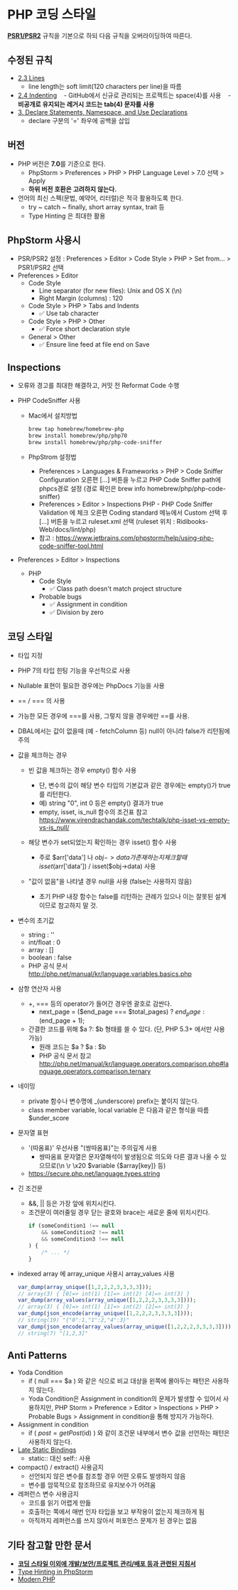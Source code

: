 # PHP 코딩 스타일

**[PSR1/PSR2](http://www.php-fig.org/)** 규칙을 기본으로 하되 다음 규칙을 오버라이딩하여 따른다.

## 수정된 규칙
  - [2.3 Lines](https://github.com/php-fig/fig-standards/blob/master/proposed/extended-coding-style-guide.md#23-lines)
    - line length는 soft limit(120 characters per line)을 따름
  
  - [2.4 Indenting](https://github.com/php-fig/fig-standards/blob/master/proposed/extended-coding-style-guide.md#24-indenting)
    - GitHub에서 신규로 관리되는 프로젝트는 space(4)를 사용
    - __비공개로 유지되는 레거시 코드는 tab(4) 문자를 사용__
  
  - [3. Declare Statements, Namespace, and Use Declarations](https://github.com/php-fig/fig-standards/blob/master/proposed/extended-coding-style-guide.md#3-declare-statements-namespace-and-use-declarations)
    - declare 구분의 '=' 좌우에 공백을 삽입


## 버전
- PHP 버전은 **7.0**를 기준으로 한다.
    - PhpStorm > Preferences > PHP > PHP Language Level > 7.0 선택 > Apply
    - __하위 버전 호환은 고려하지 않는다.__
- 언어의 최신 스펙(문법, 예약어, 리터럴)은 적극 활용하도록 한다.
    - try ~ catch ~ finally, short array syntax, trait 등
    - Type Hinting 은 최대한 활용


## PhpStorm 사용시
- PSR/PSR2 설정 : Preferences > Editor > Code Style > PHP > Set from… > PSR1/PSR2 선택
- Preferences > Editor
  - Code Style
    - Line separator (for new files): Unix and OS X (\n)
    - Right Margin (columns) : 120
  - Code Style > PHP > Tabs and Indents
    - ✅ Use tab character
  - Code Style > PHP > Other
    - ✅ Force short declaration style
  - General > Other
    - ✅ Ensure line feed at file end on Save
    
## Inspections
- 오류와 경고를 최대한 해결하고, 커밋 전 Reformat Code 수행
- PHP CodeSniffer 사용
  - Mac에서 설치방법
  
    ```bash
    brew tap homebrew/homebrew-php
    brew install homebrew/php/php70
    brew install homebrew/php/php-code-sniffer
    ```
    
  - PhpStrom 설정법
    - Preferences > Languages & Frameworks > PHP > Code Sniffer
      Configuration 오른편 [...] 버튼을 누르고 PHP Code Sniffer path에 phpcs경로 설정
      (경로 확인은 brew info homebrew/php/php-code-sniffer)
    - Preferences > Editor > Inspections
      PHP - PHP Code Sniffer Validation 에 체크
      오른편 Coding standard 메뉴에서 Custom 선택 후 [...] 버튼을 누르고 ruleset.xml 선택
      (ruleset 위치 : Ridibooks-Web/docs/lint/php)
    - 참고 : https://www.jetbrains.com/phpstorm/help/using-php-code-sniffer-tool.html
 
- Preferences > Editor > Inspections
  - PHP
    - Code Style 
      - ✅ Class path doesn't match project structure
    - Probable bugs
      - ✅ Assignment in condition
      - ✅ Division by zero


## 코딩 스타일

- 타입 지정
 - PHP 7의 타입 힌팅 기능을 우선적으로 사용
 - Nullable 표현이 필요한 경우에는 PhpDocs 기능을 사용

- == / === 의 사용
 - 가능한 모든 경우에 ===를 사용, 그렇지 않을 경우에만 ==를 사용.
 - DBAL에서는 값이 없을때 (예 - fetchColumn 등) null이 아니라 false가 리턴됨에 주의

- 값을 체크하는 경우
  - 빈 값을 체크하는 경우 empty() 함수 사용
    - 단, 변수의 값이 해당 변수 타입의 기본값과 같은 경우에는 empty()가 true를 리턴한다.
    - 예) string "0", int 0 등은 empty() 결과가 true
    - empty, isset, is_null 함수의 조건표 참고 https://www.virendrachandak.com/techtalk/php-isset-vs-empty-vs-is_null/

  - 해당 변수가 set되었는지 확인하는 경우 isset() 함수 사용
    - 주로 $arr['data'] 나 $obj->data가 존재하는지 체크할 때 isset($arr['data']) / isset($obj->data) 사용
  - "값이 없음"을 나타낼 경우 null을 사용 (false는 사용하지 않음)
    - 초기 PHP 내장 함수는 false를 리턴하는 관례가 있으나 이는 잘못된 설계이므로 참고하지 말 것.

- 변수의 초기값
  - string : ''
  - int/float : 0
  - array : []
  - boolean : false
  - PHP 공식 문서 http://php.net/manual/kr/language.variables.basics.php

- 삼항 연산자 사용
  - +, === 등의 operator가 들어간 경우엔 괄호로 감싼다.
    - next_page = ($end_page === $total_pages) ? $end_page : ($end_page + 1);
  - 간결한 코드를 위해 $a ?: $b 형태를 쓸 수 있다. (단, PHP 5.3+ 에서만 사용 가능)
    - 원래 코드는 $a ? $a : $b
    - PHP 공식 문서 참고 http://php.net/manual/kr/language.operators.comparison.php#language.operators.comparison.ternary
 
- 네이밍
  - private 함수나 변수명에 _(underscore) prefix는 붙이지 않는다.
  - class member variable, local variable 은 다음과 같은 형식을 따름 $under_score

- 문자열 표현
  - '(따옴표)' 우선사용 "(쌍따옴표)"는 주의깊게 사용
    - 쌍따옴표 문자열은 문자열해석이 발생됨으로 의도와 다른 결과 나올 수 있으므로(\n \r \x20 $variable {$array[key]} 등)
  - https://secure.php.net/language.types.string
 
- 긴 조건문
  - &&, || 등은 가장 앞에 위치시킨다.
  - 조건문이 여러줄일 경우 닫는 괄호와 brace는 새로운 줄에 위치시킨다.
    ```php
    if (someCondition1 !== null
        && someCondition2 !== null
        && someCondition3 !== null
    ) {
        /* ... */
    }
    ```

- indexed array 에 array_unique 사용시 array_values 사용
  ```php
  var_dump(array_unique([1,2,2,2,3,3,3,3]));
  // array(3) { [0]=> int(1) [1]=> int(2) [4]=> int(3) }
  var_dump(array_values(array_unique([1,2,2,2,3,3,3,3])));
  // array(3) { [0]=> int(1) [1]=> int(2) [2]=> int(3) }
  var_dump(json_encode(array_unique([1,2,2,2,3,3,3,3])));
  // string(19) "{"0":1,"1":2,"4":3}"
  var_dump(json_encode(array_values(array_unique([1,2,2,2,3,3,3,3]))));
  // string(7) "[1,2,3]"
  ```


## Anti Patterns
- Yoda Condition
  - if ( null === $a ) 와 같은 식으로 비교 대상을 왼쪽에 몰아두는 패턴은 사용하지 않는다.
  - Yoda Condition은 Assignment in condition의 문제가 발생할 수 있어서 사용하지만, PHP Storm > Preference > Editor > Inspections > PHP > Probable Bugs > Assignment in condition을 통해 방지가 가능하다.
- Assignment in condition
  - if ( $post = getPost($id) ) 와 같이 조건문 내부에서 변수 값을 선언하는 패턴은 사용하지 않는다.
- [Late Static Bindings](http://php.net/manual/kr/language.oop5.late-static-bindings.php)
  - static:: 대신 self:: 사용
- compact() / extract() 사용금지
  - 선언되지 않은 변수를 참조할 경우 어떤 오류도 발생하지 않음
  - 변수를 암묵적으로 참조하므로 유지보수가 어려움
- 레퍼런스 변수 사용금지
  - 코드를 읽기 어렵게 만듦
  - 호출하는 쪽에서 매번 인자 타입을 보고 부작용이 없는지 체크하게 됨
  - 아직까지 레퍼런스를 쓰지 않아서 퍼포먼스 문제가 된 경우는 없음


## 기타 참고할 만한 문서
- **[코딩 스타일 이외에 개발/보안/프로젝트 관리/배포 등과 관련된 지침서](http://www.phptherightway.com)**
- [Type Hinting in PhpStorm](https://blog.jetbrains.com/phpstorm/2016/07/php-7-support-in-phpstorm-2016-2/)
- [Modern PHP](http://www.slideshare.net/wan2land/modern-php-64855200)
